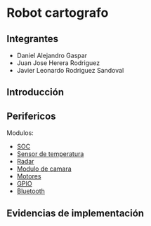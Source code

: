 # Robot cartografo
##  Integrantes
* Daniel Alejandro Gaspar
* Juan Jose Herera Rodriguez
* Javier Leonardo Rodriguez Sandoval


##  Introducción

##  Perifericos
Modulos:

* [SOC](dirección.enlace.aquí "título del enlace aquí")
* [Sensor de temperatura](dirección.enlace.aquí "título del enlace aquí")
* [Radar](dirección.enlace.aquí "título del enlace aquí")
* [Modulo de camara](dirección.enlace.aquí "título del enlace aquí")
* [Motores](dirección.enlace.aquí "título del enlace aquí")
* [GPIO](dirección.enlace.aquí "título del enlace aquí")
* [Bluetooth](dirección.enlace.aquí "título del enlace aquí")


## Evidencias de implementación
